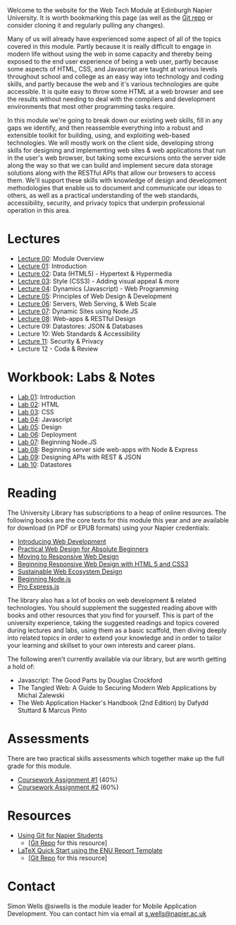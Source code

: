Welcome to the website for the Web Tech Module at Edinburgh Napier University. It is worth bookmarking this page (as well as the [Git repo](https://github.com/siwells/set08101) or consider cloning it and regularly pulling any changes).

Many of us will already have experienced some aspect of all of the topics covered in this module. Partly because it is really difficult to engage in modern life without using the web in some capacity and thereby being exposed to the end user experience of being a web user, partly because some aspects of HTML, CSS, and Javascript are taught at various levels throughout school and college as an easy way into technology and coding skills, and partly because the web and it's various technologies are quite accessible. It is quite easy to throw some HTML at a web browser and see the results without needing to deal with the compilers and development environments that most other programming tasks require.

In this module we're going to break down our existing web skills, fill in any gaps we identify, and then reassemble everything into a robust and extensible toolkit for building, using, and exploiting web-based technologies. We will mostly work on the client side, developing strong skills for designing and implementing web sites & web applications that run in the user's web browser, but taking some excursions onto the server side along the way so that we can build and implement secure data storage solutions along with the RESTful APIs that allow our browsers to access them. We'll support these skills with knowledge of design and development methodologies that enable us to document and communicate our ideas to others, as well as a practical understanding of the web standards, accessibility, security, and privacy topics that underpin professional operation in this area.

# Lectures

- [Lecture 00](https://www.dropbox.com/s/1d6hv8t4t1fq2x2/L00_overview.pdf?dl=1): Module Overview
- [Lecture 01](https://www.dropbox.com/s/yihemphbqcphgr9/L01_intro.pdf?dl=1): Introduction
- [Lecture 02](https://www.dropbox.com/s/oap0mof6bb0emrw/L02_html.pdf?dl=1): Data (HTML5) - Hypertext & Hypermedia
- [Lecture 03](https://www.dropbox.com/s/4fkaipizyz5rsze/L03_css.pdf?dl=1): Style (CSS3) - Adding visual appeal & more
- [Lecture 04](https://www.dropbox.com/s/badyn1vfp8ymaps/L04_javascript.pdf?dl=1): Dynamics (Javascript) - Web Programming
- [Lecture 05](https://www.dropbox.com/s/ymufn540cpvk0ug/L05_design%2Bdev.pdf?dl=1): Principles of Web Design & Development
- [Lecture 06](https://www.dropbox.com/s/p8b09xmqnvru5xj/L06_the.server.side.pdf?dl=1): Servers, Web Serving, & Web Scale
- [Lecture 07](https://www.dropbox.com/s/uxh9h65lktehitf/L07_dynamic.sites.pdf?dl=1): Dynamic Sites using Node.JS
- [Lecture 08](https://www.dropbox.com/s/raxma3iqh62u25r/L08_rest.pdf?dl=1): Web-apps & RESTful Design
- Lecture 09: Datastores: JSON & Databases
- Lecture 10: Web Standards & Accessibility
- [Lecture 11](https://www.dropbox.com/s/7wztj1d5a2ggclb/L11_security%2Bprivacy.pdf?dl=1): Security & Privacy
- Lecture 12 - Coda & Review

# Workbook: Labs & Notes

- [Lab 01](https://www.dropbox.com/s/r2b71vqb9n7ds3p/lab01_hello.web.pdf?dl=1): Introduction
- [Lab 02](https://www.dropbox.com/s/o7cpeclbwrbxwbs/lab02_html.pdf?dl=1): HTML
- [Lab 03](https://www.dropbox.com/s/8fx06kg67zauutu/lab03_css.pdf?dl=1): CSS
- [Lab 04](https://www.dropbox.com/s/pxrfl95kfxle5q7/lab04_javascript.pdf?dl=1): Javascript
- [Lab 05](https://www.dropbox.com/s/md9ewatkz9csrjv/lab05_design.pdf?dl=1): Design
- [Lab 06](https://www.dropbox.com/s/mlycacajfafa208/lab06_serverside.pdf?dl=1): Deployment
- [Lab 07](https://www.dropbox.com/s/8e0p1n1bqg8xxth/lab07_node.pdf?dl=1): Beginning Node.JS
- [Lab 08](https://www.dropbox.com/s/7r084h4clpk5a53/lab08_webapps.pdf?dl=1): Beginning server side web-apps with Node & Express
- [Lab 09](https://www.dropbox.com/s/ihetckgwobyauet/lab09_api.design.pdf?dl=1): Designing APIs with REST & JSON
- [Lab 10](https://www.dropbox.com/s/zduffpk8cfy68ja/lab10_datastores.pdf?dl=1): Datastores

# Reading

The University Library has subscriptions to a heap of online resources. The following books are the core texts for this module this year and are available for download (in PDF or EPUB formats) using your Napier credentials:

- [Introducing Web Development](https://link.springer.com/book/10.1007/978-1-4842-2499-1)
- [Practical Web Design for Absolute Beginners](https://link.springer.com/book/10.1007/978-1-4842-1993-5)
- [Moving to Responsive Web Design](https://link.springer.com/book/10.1007/978-1-4842-1987-4)
- [Beginning Responsive Web Design with HTML 5 and CSS3](https://link.springer.com/book/10.1007/978-1-4302-6695-2)
- [Sustainable Web Ecosystem Design](https://link.springer.com/book/10.1007/978-1-4614-7714-3)
- [Beginning Node.js](https://link.springer.com/book/10.1007/978-1-4842-0187-9)
- [Pro Express.js](https://link.springer.com/book/10.1007/978-1-4842-0037-7)

The library also has a lot of books on web development & related technologies. You should supplement the suggested reading above with books and other resources that you find for yourself. This is part of the university experience, taking the suggested readings and topics covered during lectures and labs, using them as a basic scaffold, then diving deeply into related topics in order to extend your knowledge and in order to tailor your learning and skillset to your own interests and career plans.

The following aren't currently available via our library, but are worth getting a hold of:

- Javascript: The Good Parts by Douglas Crockford
- The Tangled Web: A Guide to Securing Modern Web Applications by Michal Zalewski
- The Web Application Hacker's Handbook (2nd Edition) by Dafydd Stuttard & Marcus Pinto

# Assessments

There are two practical skills assessments which together make up the full grade for this module.

- [Coursework Assignment #1]() (40%)
- [Coursework Assignment #2]() (60%)

# Resources

- [Using Git for Napier Students](https://www.dropbox.com/s/2kz34u0zb4qajvd/getting.started.pdf?dl=1) 
  - [[Git Repo](https://github.com/siwells/git)  for this resource]
- [LaTeX Quick Start using the ENU Report Template](https://www.dropbox.com/s/h3066ezsetsw49t/latex_quick.start.pdf?dl=1)
  - [[Git Repo](https://github.com/siwells/latex)  for this resource]

# Contact

Simon Wells @siwells is the module leader for Mobile Application Development. You can contact him via email at s.wells@napier.ac.uk
